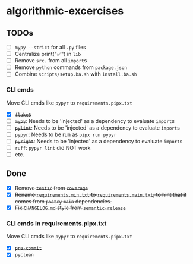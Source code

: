 # algorithmic-excercises

## TODOs

- [ ] `mypy --strict` for all `.py` files
- [ ] Centralize print("✅") in `lib`
- [ ] Remove `src.` from all `import`s
- [ ] Remove `python` commands from `package.json`
- [ ] Combine `scripts/setup.ba.sh` with `install.ba.sh`

### CLI cmds

Move CLI cmds like `pypyr` to `requirements.pipx.txt`

- [x] ~~`flake8`~~
- [ ] ~~`mypy`~~: Needs to be 'injected' as a dependency to evaluate `import`s
- [ ] ~~`pylint`~~: Needs to be 'injected' as a dependency to evaluate `import`s
- [ ] ~~`pypyr`~~: Needs to be run as `pipx run pypyr`
- [ ] ~~`pyright`~~: Needs to be 'injected' as a dependency to evaluate `import`s
- [ ] `ruff`: `pypyr lint` did NOT work
- [ ] etc.

## Done

- [x] ~~Remove `tests/` from `coverage`~~
- [x] ~~Rename `requirements.min.txt` to `requirements.main.txt`, to hint that it comes from `poetry` `main` dependencies.~~
- [x] ~~Fix `CHANGELOG.md` style from `semantic-release`~~

### CLI cmds in requirements.pipx.txt

Move CLI cmds like `pypyr` to `requirements.pipx.txt`

- [x] ~~`pre-commit`~~
- [x] ~~`pyclean`~~
